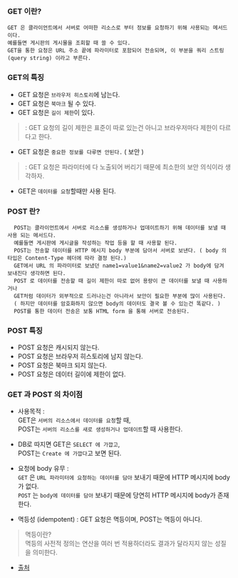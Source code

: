 ### GET 이란?

    GET 은 클라이언트에서 서버로 어떠한 리소스로 부터 정보를 요청하기 위해 사용되는 메서드이다. 
    예를들면 게시판의 게시물을 조회할 때 쓸 수 있다.
    GET을 통한 요청은 URL 주소 끝에 파라미터로 포함되어 전송되며, 이 부분을 쿼리 스트링 (query string) 이라고 부른다.

### GET의 특징

 - GET 요청은 `브라우저 히스토리`에 남는다.
 - GET 요청은 `북마크` 될 수 있다.
 - GET 요청은 `길이 제한`이 있다. 
 > : GET 요청의 길이 제한은 표준이 따로 있는건 아니고 브라우저마다 제한이 다르다고 한다. <Br>
 - GET 요청은 `중요한 정보를 다루면 안된다.` ( 보안 )
 > : GET 요청은 파라미터에 다 노출되어 버리기 때문에 최소한의 보안 의식이라 생각하자.<Br>
 - GET은 `데이터를 요청`할때만 사용 된다.

### POST 란?

      POST는 클라이언트에서 서버로 리소스를 생성하거나 업데이트하기 위해 데이터를 보낼 때 사용 되는 메서드다. 
      예를들면 게시판에 게시글을 작성하는 작업 등을 할 때 사용할 된다.
      POST는 전송할 데이터를 HTTP 메시지 body 부분에 담아서 서버로 보낸다. ( body 의 타입은 Content-Type 헤더에 따라 결정 된다.)
      GET에서 URL 의 파라미터로 보냈던 name1=value1&name2=value2 가 body에 담겨 보내진다 생각하면 된다.
      POST 로 데이터를 전송할 때 길이 제한이 따로 없어 용량이 큰 데이터를 보낼 때 사용하거나 
      GET처럼 데이터가 외부적으로 드러나는건 아니라서 보안이 필요한 부분에 많이 사용된다. 
      ( 하지만 데이터를 암호화하지 않으면 body의 데이터도 결국 볼 수 있는건 똑같다. )
      POST를 통한 데이터 전송은 보통 HTML form 을 통해 서버로 전송된다. 

### POST 특징 
  
 - POST 요청은 캐시되지 않는다.
 - POST 요청은 브라우저 히스토리에 남지 않는다.
 - POST 요청은 북마크 되지 않는다.
 - POST 요청은 데이터 길이에 제한이 없다.
 
### GET 과 POST 의 차이점 
  
 - 사용목적 : <br>
    GET은 `서버의 리소스에서 데이터를 요청`할 때, <br>
    POST는 `서버의 리소스를 새로 생성하거나 업데이트`할 때 사용한다.<br>
 - DB로 따지면 
    GET은 `SELECT 에 가깝고`, <br>
    POST는 `Create 에 가깝다`고 보면 된다.<br>
 - 요청에 body 유무 : <br>
     `GET` 은 `URL 파라미터에 요청하는 데이터를 담아` 보내기 때문에 HTTP 메시지에 body가 없다.  <br>
     `POST` 는 `body에 데이터를 담아` 보내기 때문에 당연히 HTTP 메시지에 body가 존재한다.<br>
  
 - 멱등성 (idempotent) : GET 요청은 멱등이며, POST는 멱등이 아니다.


> 멱등이란? <br>
> 멱등의 사전적 정의는 연산을 여러 번 적용하더라도 결과가 달라지지 않는 성질을 의미한다.


 - [출처](https://noahlogs.tistory.com/35)









